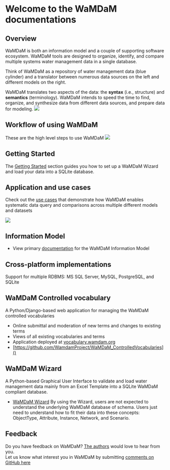 # Welcome to the WaMDaM documentations

## Overview  
 WaMDaM is both an information model and a couple of supporting software ecosystem. WaMDaM tools are designed to organize, identify, and compare multiple systems water management data in a single database. 

Think of WaMDaM as a repository of water management data (blue cylinder) and a translator between numerous data sources on the left and different models on the right.   
  
WaMDaM translates two aspects of the data: the **syntax** (i.e., structure) and **semantics** (terminology). WaMDaM intends to speed the time to find, organize, and synthesize data from different data sources, and prepare data for modeling.
![](/images/Workflow.png)

## Workflow of using WaMDaM
These are the high level steps to use WaMDaM
![](/Getting_started/images/Use_WaMDaM.jpg)

## Getting Started

The [Getting Started](/Getting_started/Steps.md) section guides you how to set up a WaMDaM Wizard and load your data into a SQLite database. 


## Application and use cases  
Check out the [use cases](/UseCases/Application.md) that demonstrate how WaMDaM enables systematic data query and comparisons across multiple different models and datasets 

![](/images/Graphical_abstract3.jpg)

   
##  Information Model  
* View primary [documentation](http://docs.wamdam.org/DesignDocumentation/info_model/) for the WaMDaM Information Model 


## Cross-platform implementations
 Support for multiple RDBMS: MS SQL Server, MySQL, PostgreSQL, and SQLite


## WaMDaM Controlled vocabulary  
A Python/Django-based web application for managing the WaMDaM controlled vocabularies
* Online submittal and moderation of new terms and changes to existing terms
* Views of all existing vocabularies and terms
* Application deployed at [vocabulary.wamdam.org](http://vocabulary.wamdam.org)
* [https://github.com/WamdamProject/WaMDaM_ControlledVocabularies]()


## WaMDaM Wizard  
A Python-based Graphical User Interface to validate and load water management data mainly from an Excel Template into a SQLite WaMDaM compliant database.  
* [WaMDaM Wizard](https://github.com/WamdamProject/WaMDaM_Wizard) 
By using the Wizard, users are not expected to understand the underlying WaMDaM database of schema. Users just need to understand how to fit their data into these concepts: ObjectType, Attribute, Instance, Network, and Scenario. 



## Feedback   
Do you have feedback on WaMDaM? [The authors](/authors) would love to hear from you.  
Let us know what interest you in WaMDaM by submitting [comments on GitHub here](https://github.com/WamdamProject/WaMDaM-software-ecosystem/issues/new)
